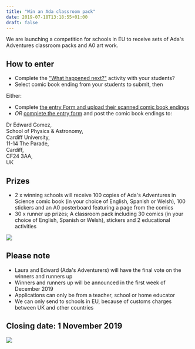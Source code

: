 ```yaml
---
title: "Win an Ada classroom pack"
date: 2019-07-18T13:18:55+01:00
draft: false
---
```

We are launching a competition for schools in EU to receive sets of Ada's Adventures classroom packs and A0 art work.


## How to enter

- Complete the ["What happened next?"](/education/next/) activity with your students?
- Select comic book ending from your students to submit, then

Either:

- Complete [the entry Form and upload their scanned comic book endings](https://forms.gle/H2XUJVQsQxABKyf56)
- *OR* [complete the entry form](https://forms.gle/H2XUJVQsQxABKyf56) and post the comic book endings to:

Dr Edward Gomez,<br/>
School of Physics & Astronomy,<br/>
Cardiff University,<br/>
11-14 The Parade,<br/>
Cardiff,<br/>
CF24 3AA,<br/>
UK

## Prizes
- 2 x winning schools will receive 100 copies of Ada's Adventures in Science comic book (in your choice of English, Spanish or Welsh), 100 stickers and an A0 posterboard featuring a page from the comics
- 30 x runner up prizes; A classroom pack including 30 comics (in your choice of English, Spanish or Welsh), stickers and 2 educational activities

<img class="responsive" src="/media/DSC09918.JPG" />


## Please note
- Laura and Edward (Ada's Adventurers) will have the final vote on the winners and runners up
- Winners and runners up will be announced in the first week of December 2019
- Applications can only be from a teacher, school or home educator
- We can only send to schools in EU, because of customs charges between UK and other countries

## Closing date: 1 November 2019
<img class="responsive" src="/media/classroom_pack.jpg" />

